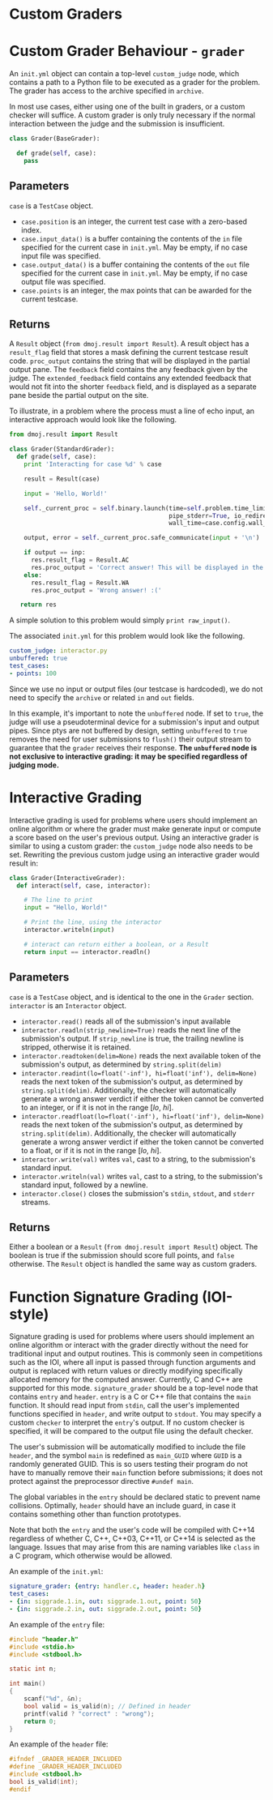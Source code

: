 # Custom Graders

# Custom Grader Behaviour - `grader`
An `init.yml` object can contain a top-level `custom_judge` node, which contains a path to a Python file to be executed as a grader for the problem. The grader has access to the archive specified in `archive`.

In most use cases, either using one of the built in graders, or a custom checker will suffice. A custom grader is only truly necessary if the normal interaction between the judge and the submission is insufficient.


```python
class Grader(BaseGrader):

  def grade(self, case):
    pass

```

## Parameters
`case` is a `TestCase` object.
- `case.position` is an integer, the current test case with a zero-based index.
- `case.input_data()` is a buffer containing the contents of the `in` file specified for the current case in `init.yml`. May be empty, if no case input file was specified.
- `case.output_data()` is a buffer containing the contents of the `out` file specified for the current case in `init.yml`. May be empty, if no case output file was specified.
- `case.points` is an integer, the max points that can be awarded for the current testcase.

## Returns
A `Result` object (`from dmoj.result import Result`). A result object has a `result_flag` field that stores a mask defining the current testcase result code. `proc_output` contains the string that will be displayed in the partial output pane. The `feedback` field contains the any feedback given by the judge. The `extended_feedback` field contains any extended feedback that would not fit into the shorter `feedback` field, and is displayed as a separate pane beside the partial output on the site.

To illustrate, in a problem where the process must a line of echo input, an interactive approach would look like the following.

```python
from dmoj.result import Result

class Grader(StandardGrader):
  def grade(self, case):
    print 'Interacting for case %d' % case

    result = Result(case)

    input = 'Hello, World!'

    self._current_proc = self.binary.launch(time=self.problem.time_limit, memory=self.problem.memory_limit,
                                            pipe_stderr=True, io_redirects=case.io_redirects(),
                                            wall_time=case.config.wall_time_factor * self.problem.time_limit)

    output, error = self._current_proc.safe_communicate(input + '\n')

    if output == inp:
      res.result_flag = Result.AC
      res.proc_output = 'Correct answer! This will be displayed in the partial output pane.'
    else:
      res.result_flag = Result.WA
      res.proc_output = 'Wrong answer! :('

   return res
```

A simple solution to this problem would simply `print raw_input()`.

The associated `init.yml` for this problem would look like the following.

```yaml
custom_judge: interactor.py
unbuffered: true
test_cases:
- points: 100
```

Since we use no input or output files (our testcase is hardcoded), we do not need to specify the `archive` or related `in` and `out` fields.

In this example, it's important to note the `unbuffered` node. If set to `true`, the judge will use a pseudoterminal device for a submission's input and output pipes. Since ptys are not buffered by design, setting `unbuffered` to `true` removes the need for user submissions to `flush()` their output stream to guarantee that the `grader` receives their response. **The `unbuffered` node is not exclusive to interactive grading: it may be specified regardless of judging mode.**

# Interactive Grading

Interactive grading is used for problems where users should implement an online algorithm or where the grader must make generate input or compute a score based on the user's previous output. Using an interactive grader is similar to using a custom grader: the `custom_judge` node also needs to be set. Rewriting the previous custom judge using an interactive grader would result in:

```python
class Grader(InteractiveGrader):
  def interact(self, case, interactor):

    # The line to print
    input = "Hello, World!"

    # Print the line, using the interactor
    interactor.writeln(input)

    # interact can return either a boolean, or a Result
    return input == interactor.readln()
```

## Parameters

`case` is a `TestCase` object, and is identical to the one in the `Grader` section.
`interactor` is an `Interactor` object.
- `interactor.read()` reads all of the submission's input available
- `interactor.readln(strip_newline=True)` reads the next line of the submission's output. If `strip_newline` is true, the trailing newline is stripped, otherwise it is retained.
- `interactor.readtoken(delim=None)` reads the next available token of the submission's output, as determined by `string.split(delim)`
- `interactor.readint(lo=float('-inf'), hi=float('inf'), delim=None)` reads the next token of the submission's output, as determined by `string.split(delim)`. Additionally, the checker will automatically generate a wrong answer verdict if either the token cannot be converted to an integer, or if it is not in the range [*lo*, *hi*].
- `interactor.readfloat(lo=float('-inf'), hi=float('inf'), delim=None)` reads the next token of the submission's output, as determined by `string.split(delim)`. Additionally, the checker will automatically generate a wrong answer verdict if either the token cannot be converted to a float, or if it is not in the range [*lo*, *hi*].
- `interactor.write(val)` writes `val`, cast to a string, to the submission's standard input.
- `interactor.writeln(val)` writes `val`, cast to a string, to the submission's standard input, followed by a newline.
- `interactor.close()` closes the submission's `stdin`, `stdout`, and `stderr` streams.

## Returns

Either a boolean or a `Result` (`from dmoj.result import Result`) object. The boolean is true if the submission should score full points, and `false` otherwise. The `Result` object is handled the same way as custom graders.

# Function Signature Grading (IOI-style)
Signature grading is used for problems where users should implement an online algorithm or interact with the grader directly without the need for traditional input and output routines. This is commonly seen in competitions such as the IOI, where all input is passed through function arguments and output is replaced with return values or directly modifying specifically allocated memory for the computed answer. Currently, C and C++ are supported for this mode. `signature_grader` should be a top-level node that contains `entry` and `header`. `entry` is a C or C++ file that contains the `main` function. It should read input from `stdin`, call the user's implemented functions specified in `header`, and write output to `stdout`. You may specify a custom `checker` to interpret the `entry`'s output. If no custom checker is specified, it will be compared to the output file using the default checker.

The user's submission will be automatically modified to include the file `header`, and the symbol `main` is redefined as `main_GUID` where `GUID` is a randomly generated GUID. This is so users testing their program do not have to manually remove their `main` function before submissions; it does not protect against the preprocessor directive `#undef main`.

The global variables in the `entry` should be declared static to prevent name collisions. Optimally, `header` should have an include guard, in case it contains something other than function prototypes.

Note that both the `entry` and the user's code will be compiled with C++14 regardless of whether C, C++, C++03, C++11, or C++14 is selected as the language. Issues that may arise from this are naming variables like `class` in a C program, which otherwise would be allowed.

An example of the `init.yml`:

```yaml
signature_grader: {entry: handler.c, header: header.h}
test_cases:
- {in: siggrade.1.in, out: siggrade.1.out, point: 50}
- {in: siggrade.2.in, out: siggrade.2.out, point: 50}
```

An example of the `entry` file:

```c
#include "header.h"
#include <stdio.h>
#include <stdbool.h>

static int n;

int main()
{
    scanf("%d", &n);
    bool valid = is_valid(n); // Defined in header
    printf(valid ? "correct" : "wrong");
    return 0;
}
```

An example of the `header` file:

```c
#ifndef _GRADER_HEADER_INCLUDED
#define _GRADER_HEADER_INCLUDED
#include <stdbool.h>
bool is_valid(int);
#endif
```
